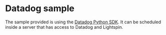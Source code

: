 # Datadog sample

The sample provided is using the [Datadog Python SDK](https://datadog-api-client.readthedocs.io/en/latest/). 
It can be scheduled inside a server that has access to Datadog and Lightspin.
